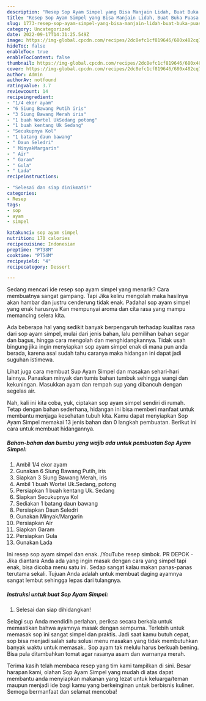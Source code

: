 ```yaml
---
description: "Resep Sop Ayam Simpel yang Bisa Manjain Lidah, Buat Buka Puasa Menggugah Selera"
title: "Resep Sop Ayam Simpel yang Bisa Manjain Lidah, Buat Buka Puasa Menggugah Selera"
slug: 1773-resep-sop-ayam-simpel-yang-bisa-manjain-lidah-buat-buka-puasa-menggugah-selera
category: Uncategorized
date: 2022-09-17T14:31:25.549Z
image: https://img-global.cpcdn.com/recipes/2dc8efc1cf819646/680x482cq70/sop-ayam-simpel-foto-resep-utama.jpg
hideToc: false
enableToc: true
enableTocContent: false
thumbnail: https://img-global.cpcdn.com/recipes/2dc8efc1cf819646/680x482cq70/sop-ayam-simpel-foto-resep-utama.jpg
cover: https://img-global.cpcdn.com/recipes/2dc8efc1cf819646/680x482cq70/sop-ayam-simpel-foto-resep-utama.jpg
author: Admin
authorAv: notfound
ratingvalue: 3.7
reviewcount: 14
recipeingredient:
- "1/4 ekor ayam"
- "6 Siung Bawang Putih iris"
- "3 Siung Bawang Merah iris"
- "1 buah Wortel UkSedang potong"
- "1 buah kentang Uk Sedang"
- "Secukupnya Kol"
- "1 batang daun bawang"
- " Daun Seledri"
- " MinyakMargarin"
- " Air"
- " Garam"
- " Gula"
- " Lada"
recipeinstructions:

- "Selesai dan siap dinikmati!"
categories:
- Resep
tags:
- sop
- ayam
- simpel

katakunci: sop ayam simpel 
nutrition: 170 calories
recipecuisine: Indonesian
preptime: "PT38M"
cooktime: "PT54M"
recipeyield: "4"
recipecategory: Dessert

---
```



Sedang mencari ide resep sop ayam simpel yang menarik? Cara membuatnya sangat gampang. Tapi Jika keliru mengolah maka hasilnya akan hambar dan justru cenderung tidak enak. Padahal sop ayam simpel yang enak harusnya Kan mempunyai aroma dan cita rasa yang mampu memancing selera kita.


Ada beberapa hal yang sedikit banyak berpengaruh terhadap kualitas rasa dari sop ayam simpel, mulai dari jenis bahan, lalu pemilihan bahan segar dan bagus, hingga cara mengolah dan menghidangkannya. Tidak usah bingung jika ingin menyiapkan sop ayam simpel enak di mana pun anda berada, karena asal sudah tahu caranya maka hidangan ini dapat jadi suguhan istimewa.

Lihat juga cara membuat Sup Ayam Simpel dan masakan sehari-hari lainnya. Panaskan minyak dan tumis bahan tumbuk sehingga wangi dan kekuningan. Masukkan ayam dan rempah sup yang dibancuh dengan segelas air.


Nah, kali ini kita coba, yuk, ciptakan sop ayam simpel sendiri di rumah. Tetap dengan bahan sederhana, hidangan ini bisa memberi manfaat untuk membantu menjaga kesehatan tubuh kita. Kamu dapat menyiapkan Sop Ayam Simpel memakai 13 jenis bahan dan 0 langkah pembuatan. Berikut ini cara untuk membuat hidangannya.

<!--inarticleads1-->

##### Bahan-bahan dan bumbu yang wajib ada untuk pembuatan Sop Ayam Simpel:

1. Ambil 1/4 ekor ayam
1. Gunakan 6 Siung Bawang Putih, iris
1. Siapkan 3 Siung Bawang Merah, iris
1. Ambil 1 buah Wortel Uk.Sedang, potong
1. Persiapkan 1 buah kentang Uk. Sedang
1. Siapkan Secukupnya Kol
1. Sediakan 1 batang daun bawang
1. Persiapkan  Daun Seledri
1. Gunakan  Minyak/Margarin
1. Persiapkan  Air
1. Siapkan  Garam
1. Persiapkan  Gula
1. Gunakan  Lada


Ini resep sop ayam simpel dan enak. /YouTube resep simbok. PR DEPOK - Jika diantara Anda ada yang ingin masak dengan cara yang simpel tapi enak, bisa dicoba menu satu ini. Sedap sangat kalau makan panas-panas terutama sekali. Tujuan Anda adalah untuk membuat daging ayamnya sangat lembut sehingga lepas dari tulangnya. 

<!--inarticleads2-->

##### Instruksi untuk buat Sop Ayam Simpel:


1. Selesai dan siap dihidangkan!

Selagi sup Anda mendidih perlahan, periksa secara berkala untuk memastikan bahwa ayamnya masak dengan sempurna. Terlebih untuk memasak sop ini sangat simpel dan praktis. Jadi saat kamu butuh cepat, sop bisa menjadi salah satu solusi menu masakan yang tidak membutuhkan banyak waktu untuk memasak.. Sop ayam tak melulu harus berkuah bening. Bisa pula ditambahkan tomat agar rasanya asam dan warnanya merah. 

Terima kasih telah membaca resep yang tim kami tampilkan di sini. Besar harapan kami, olahan Sop Ayam Simpel yang mudah di atas dapat membantu anda menyiapkan makanan yang lezat untuk keluarga/teman maupun menjadi ide bagi kamu yang berkeinginan untuk berbisnis kuliner. Semoga bermanfaat dan selamat mencoba!
